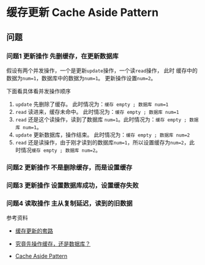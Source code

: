 # 缓存更新 Cache Aside Pattern





## 问题
### 问题1 更新操作  先删缓存，在更新数据库

假设有两个并发操作，一个是更新`update`操作，一个读`read`操作，
此时 缓存中的数据为`num=1`，数据库中的数据为`num=1`。
更新操作设置`num=2`。

下面看具体看并发操作顺序

1. `update` 先删除了缓存。  此时情况为：`缓存 empty ; 数据库 num=1`
2. `read` 读进来，缓存未命中。 此时情况为：`缓存 empty ; 数据库 num=1`
3. `read` 还是这个读操作，读到了数据库 `num=1`。此时情况为：`缓存 empty ; 数据库 num=1`。
4. `update` 更新数据库，操作结束。 此时情况为：`缓存 empty ; 数据库 num=2`
5. `read` 还是读操作，由于刚才读到的数据库`num=1`，所以设置缓存为`num=2`，此时情况`缓存 empty ; 数据库 num=2`。


### 问题2 更新操作 不是删除缓存，而是设置缓存


### 问题3 更新操作 设置数据库成功，设置缓存失败


### 问题4 读取操作 主从复制延迟，读到的旧数据


参考资料

- [缓存更新的套路](https://coolshell.cn/articles/17416.html)

- [究竟先操作缓存，还是数据库？](https://mp.weixin.qq.com/s/CuwTRC8HrMHxWZe3_OX98g)

- [Cache Aside Pattern](https://mp.weixin.qq.com/s/7IgtwzGC0i7Qh9iTk99Bww)

